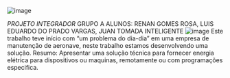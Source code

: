 ![image](https://user-images.githubusercontent.com/61891850/101522219-b1a82900-3965-11eb-8f70-70fd77a6d900.png)

*PROJETO INTEGRADOR*
GRUPO A
ALUNOS: RENAN GOMES ROSA, LUIS EDUARDO DO PRADO VARGAS, JUAN
TOMADA INTELIGENTE
![image](https://user-images.githubusercontent.com/61891850/101522452-0186f000-3966-11eb-9d11-559d138988af.png)
Este trabalho teve início com “um problema do dia-dia” em uma empresa de manutenção de aeronave, neste trabalho estamos desenvolvendo uma solução.
Resumo: Apresentar uma solução técnica para fornecer energia elétrica para dispositivos ou maquinas, remotamente ou com programações especifica. 
<Renan Gomes Rosa>
